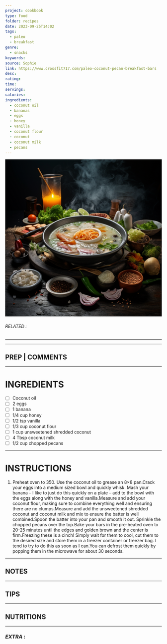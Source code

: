 ```yaml
---
project: cookbook
type: food
folder: recipes
date: 2023-09-25T14:02
tags:
  - paleo
  - breakfast
genre:
  - snacks
keywords: 
source: Sophie
link: https://www.crossfit717.com/paleo-coconut-pecan-breakfast-bars
desc: 
rating: 
time: 
servings: 
calories: 
ingredients:
  - coconut oil
  - bananas
  - eggs
  - honey
  - vanilla
  - coconut flour
  - coconut
  - coconut milk
  - pecans
---
```


![IMAGE](_default.png)

###### *RELATED* : 
---


---
## PREP | COMMENTS



---
# INGREDIENTS

- [ ] Coconut oil
- [ ] 2 eggs
- [ ] 1 banana
- [ ] 1/4 cup honey
- [ ] 1/2 tsp vanilla
- [ ] 1/3 cup coconut flour
- [ ] 1 cup unsweetened shredded coconut
- [ ] 4 Tbsp coconut milk
- [ ] 1/2 cup chopped pecans

---
# INSTRUCTIONS

1. Preheat oven to 350. Use the coconut oil to grease an 8×8 pan.Crack your eggs into a medium sized bowl and quickly whisk. Mash your banana – I like to just do this quickly on a plate – add to the bowl with the eggs along with the honey and vanilla.Measure and add your coconut flour, making sure to combine everything well and ensuring there are no clumps.Measure and add the unsweetened shredded coconut and coconut milk and mix to ensure the batter is well combined.Spoon the batter into your pan and smooth it out. Sprinkle the chopped pecans over the top.Bake your bars in the pre-heated oven to 20-25 minutes until the edges and golden brown and the center is firm.Freezing these is a cinch! Simply wait for them to cool, cut them to the desired size and store them in a freezer container or freezer bag. I tend to try to do this as soon as I can.You can defrost them quickly by popping them in the microwave for about 30 seconds.

---
## NOTES



---
## TIPS



---
## NUTRITIONS



---
### *EXTRA* :



